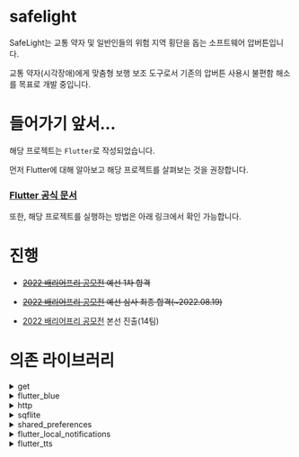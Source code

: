 # safelight

SafeLight는 교통 약자 및 일반인들의 위험 지역 횡단을 돕는 소프트웨어 압버튼입니다.

교통 약자(시각장애)에게 맞춤형 보행 보조 도구로서 기존의 압버튼 사용시 불편함 해소를 목표로 개발 중입니다.

# 들어가기 앞서...
해당 프로젝트는 `Flutter`로 작성되었습니다.

먼저 Flutter에 대해 알아보고 해당 프로젝트를 살펴보는 것을 권장합니다.

### [Flutter 공식 문서](https://flutter.dev/)

또한, 해당 프로젝트를 실행하는 방법은 아래 링크에서 확인 가능합니다.


# 진행

* ~~[2022 배리어프리 공모전](https://www.autoeverapp.kr/) 예선 1차 합격~~

* ~~[2022 배리어프리 공모전](https://www.autoeverapp.kr/) 예선 심사 최종 합격(~2022.08.19)~~

* [2022 배리어프리 공모전](https://www.autoeverapp.kr/) 본선 진출(14팀)

# 의존 라이브러리
<details><summary>get</summary>

### [get: ^4.6.5](https://pub.dev/packages/get)
- Flutter App 내 State 관리
- App Navigator (route 관리)

</details>

<details><summary>flutter_blue</summary>

### [flutter_blue: ^0.8.0](https://pub.dev/packages/flutter_blue)
- App Bluetooth 통신
- SafeLight 페어링

</details>

<details><summary>http</summary>

### [http: ^0.13.5](https://pub.dev/packages/http)
- http 통신(get / post)

</details>

<details><summary>sqflite</summary>

### [sqflite: ^2.0.3](https://pub.dev/packages/sqflite)
- SafeLight와 신호등 압버튼의 관계 저장
- 신호등 압버튼 정보 저장

</details>

<details><summary>shared_preferences</summary>

### [shared_preferences: ^2.0.15](https://pub.dev/packages/shared_preferences)
- 사용자 상태(교통 약자 타입) 관리
- App 최신 버전 관리

</details>

<details><summary>flutter_local_notifications</summary>

### [flutter_local_notifications: ^9.7.0](https://pub.dev/packages/flutter_local_notifications)
- 자동 스캔 시, SafeLight Search 알림
- SAFELIGHT_SafeLightScan usecase에서 사용

</details>

<details><summary>flutter_tts</summary>

### [flutter_tts: ^3.5.0](https://pub.dev/packages/flutter_tts)
- 시각 장애 사용자를 위한 tts 서비스

</details>
